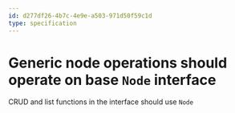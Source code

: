 ```yaml
---
id: d277df26-4b7c-4e9e-a503-971d50f59c1d
type: specification
---
```


# Generic node operations should operate on base `Node` interface

CRUD and list functions in the interface should use `Node`
